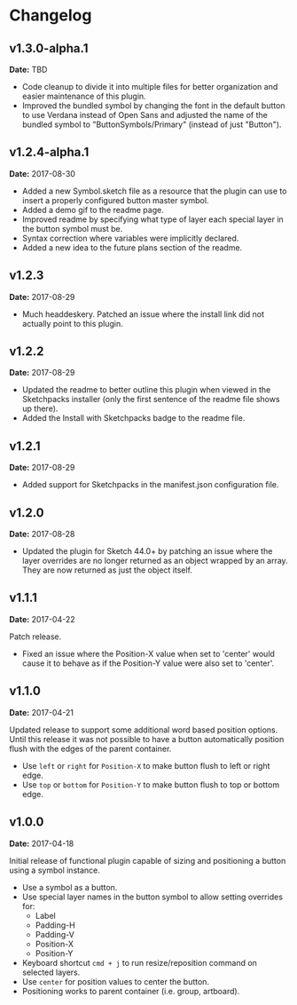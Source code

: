 # Changelog

## v1.3.0-alpha.1
**Date:** TBD

* Code cleanup to divide it into multiple files for better organization and easier maintenance of this plugin.
* Improved the bundled symbol by changing the font in the default button to use Verdana instead of Open Sans and adjusted the name of the bundled symbol to "ButtonSymbols/Primary" (instead of just "Button").

## v1.2.4-alpha.1
**Date:** 2017-08-30

* Added a new Symbol.sketch file as a resource that the plugin can use to insert a properly configured button master symbol.
* Added a demo gif to the readme page.
* Improved readme by specifying what type of layer each special layer in the button symbol must be.
* Syntax correction where variables were implicitly declared.
* Added a new idea to the future plans section of the readme.

## v1.2.3
**Date:** 2017-08-29

* Much headdeskery. Patched an issue where the install link did not actually point to this plugin.

## v1.2.2
**Date:** 2017-08-29

* Updated the readme to better outline this plugin when viewed in the Sketchpacks installer (only the first sentence of the readme file shows up there).
* Added the Install with Sketchpacks badge to the readme file. 

## v1.2.1
**Date:** 2017-08-29

* Added support for Sketchpacks in the manifest.json configuration file.

## v1.2.0
**Date:** 2017-08-28

* Updated the plugin for Sketch 44.0+ by patching an issue where the layer overrides are no longer returned as an object wrapped by an array. They are now returned as just the object itself.

## v1.1.1
**Date:** 2017-04-22

Patch release.
 
* Fixed an issue where the Position-X value when set to 'center' would cause it to behave as if the Position-Y value were also set to 'center'.

## v1.1.0
**Date:** 2017-04-21

Updated release to support some additional word based position options. Until this release it was not possible to have a button automatically position flush with the edges of the parent container.

* Use `left` or `right` for `Position-X` to make button flush to left or right edge.
* Use `top` or `bottom` for `Position-Y` to make button flush to top or bottom edge.

## v1.0.0
**Date:** 2017-04-18

Initial release of functional plugin capable of sizing and positioning a button using a symbol instance.

* Use a symbol as a button.
* Use special layer names in the button symbol to allow setting overrides for:
    * Label
    * Padding-H
    * Padding-V
    * Position-X
    * Position-Y
* Keyboard shortcut `cmd + j` to run resize/reposition command on selected layers.
* Use `center` for position values to center the button.
* Positioning works to parent container (i.e. group, artboard).

